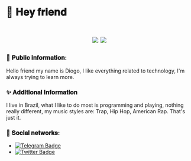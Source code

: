 # 👋 𝐇𝐞𝐲 𝐟𝐫𝐢𝐞𝐧𝐝

<h1 align="center">
<img src="https://github-readme-stats.vercel.app/api?username=dsogo&theme=dark&show_icons=true">
<img src="[![Top Langs](https://github-readme-stats.vercel.app/api/top-langs/?username=anuraghazra&layout=compact)](https://github.com/anuraghazra/github-readme-stats)"
</h1>

### 🎈 𝐏𝐮𝐛𝐥𝐢𝐜 𝐢𝐧𝐟𝐨𝐫𝐦𝐚𝐭𝐢𝐨𝐧:

<p>Hello friend my name is Diogo, I like everything related to technology, I'm always trying to learn more.<p>

### ✨ 𝐀𝐝𝐝𝐢𝐭𝐢𝐨𝐧𝐚𝐥 𝐈𝐧𝐟𝐨𝐫𝐦𝐚𝐭𝐢𝐨𝐧
<p> 
I live in Brazil, what I like to do most is programming and playing, nothing really different, my music styles are: Trap, Hip Hop, American Rap. That's just it.
<p>

### 🎃 𝐒𝐨𝐜𝐢𝐚𝐥 𝐧𝐞𝐭𝐰𝐨𝐫𝐤𝐬:

-  [![Telegram Badge](https://img.shields.io/badge/-Telegram-blue)](https://telegram.me/diogosouzaa)
-  [![Twitter Badge](https://img.shields.io/twitter/follow/diog0x06?style=social)](https://twitter.com/diog0x06)

 
